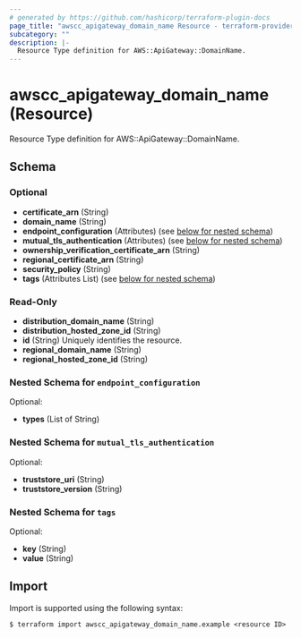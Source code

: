 ```yaml
---
# generated by https://github.com/hashicorp/terraform-plugin-docs
page_title: "awscc_apigateway_domain_name Resource - terraform-provider-awscc"
subcategory: ""
description: |-
  Resource Type definition for AWS::ApiGateway::DomainName.
---
```


# awscc_apigateway_domain_name (Resource)

Resource Type definition for AWS::ApiGateway::DomainName.



<!-- schema generated by tfplugindocs -->
## Schema

### Optional

- **certificate_arn** (String)
- **domain_name** (String)
- **endpoint_configuration** (Attributes) (see [below for nested schema](#nestedatt--endpoint_configuration))
- **mutual_tls_authentication** (Attributes) (see [below for nested schema](#nestedatt--mutual_tls_authentication))
- **ownership_verification_certificate_arn** (String)
- **regional_certificate_arn** (String)
- **security_policy** (String)
- **tags** (Attributes List) (see [below for nested schema](#nestedatt--tags))

### Read-Only

- **distribution_domain_name** (String)
- **distribution_hosted_zone_id** (String)
- **id** (String) Uniquely identifies the resource.
- **regional_domain_name** (String)
- **regional_hosted_zone_id** (String)

<a id="nestedatt--endpoint_configuration"></a>
### Nested Schema for `endpoint_configuration`

Optional:

- **types** (List of String)


<a id="nestedatt--mutual_tls_authentication"></a>
### Nested Schema for `mutual_tls_authentication`

Optional:

- **truststore_uri** (String)
- **truststore_version** (String)


<a id="nestedatt--tags"></a>
### Nested Schema for `tags`

Optional:

- **key** (String)
- **value** (String)

## Import

Import is supported using the following syntax:

```shell
$ terraform import awscc_apigateway_domain_name.example <resource ID>
```
